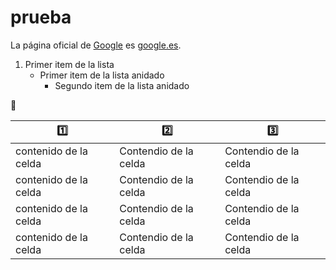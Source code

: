 # prueba

La página oficial de [Google](https://www.google.es/) es [google.es](https://www.google.es/).

1. Primer item de la lista
   - Primer item de la lista anidado
     - Segundo item de la lista anidado

:shit:

| :one: | :two: | :three: |
| ----- | ----- | ----- |
| contenido de la celda | Contendio de la celda | Contendio de la celda |
| contenido de la celda | Contendio de la celda | Contendio de la celda |
| contenido de la celda | Contendio de la celda | Contendio de la celda |
| contenido de la celda | Contendio de la celda | Contendio de la celda |
